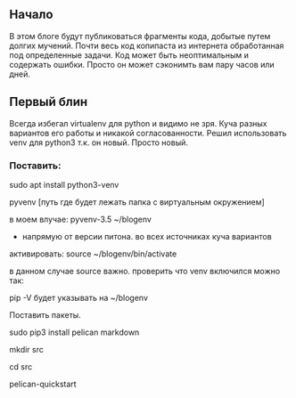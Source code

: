 ## Начало
В этом блоге будут публиковаться фрагменты кода, добытые путем долгих мучений. Почти весь код копипаста из интернета обработанная под определенные задачи. Код может быть неоптимальным и содержать ошибки. Просто он может сэконимть вам пару часов или дней.

## Первый блин
Всегда избегал virtualenv для python и видимо не зря. Куча разных вариантов его работы и никакой согласованности.
Решил использовать venv для python3 т.к. он новый. Просто новый.

### Поставить:

sudo apt install python3-venv

pyvenv [путь где будет лежать папка с виртуальным окружением]

в моем влучае:
pyvenv-3.5 ~/blogenv
- напрямую от версии питона. во всех источниках куча вариантов

активировать:
source ~/blogenv/bin/activate

в данном случае source важно. проверить что venv включился можно так:

pip -V будет указывать на ~/blogenv

Поставить пакеты.

sudo pip3 install pelican markdown

mkdir src

cd src

pelican-quickstart